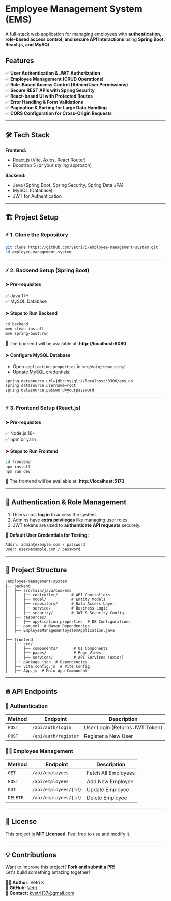 # Employee Management System (EMS) 

A full-stack web application for managing employees with **authentication, role-based access control, and secure API interactions** using **Spring Boot, React.js, and MySQL**.

## Features

✅ **User Authentication & JWT Authorization**  
✅ **Employee Management (CRUD Operations)**  
✅ **Role-Based Access Control (Admin/User Permissions)**  
✅ **Secure REST APIs with Spring Security**  
✅ **React-based UI with Protected Routes**  
✅ **Error Handling & Form Validations**  
✅ **Pagination & Sorting for Large Data Handling**  
✅ **CORS Configuration for Cross-Origin Requests**  

---

## 🛠️ **Tech Stack**

**Frontend:**  
- React.js (Vite, Axios, React Router)  
- Boostrap 5 (or your styling approach)  

**Backend:**  
- Java (Spring Boot, Spring Security, Spring Data JPA)  
- MySQL (Database)  
- JWT for Authentication  

---

## 🏗️ **Project Setup**  

### ⚡ **1. Clone the Repository**
```bash
git clone https://github.com/Vetri75/employee-management-system.git
cd employee-management-system
```

---

### ⚡ **2. Backend Setup (Spring Boot)**
#### ➤ **Pre-requisites**  
✅ Java 17+  
✅ MySQL Database  

#### ➤ **Steps to Run Backend**
```bash
cd backend
mvn clean install
mvn spring-boot:run
```
🚀 The backend will be available at: **http://localhost:8080**

#### ➤ **Configure MySQL Database**
- Open `application.properties` in `src/main/resources/`
- Update MySQL credentials:  
```properties
spring.datasource.url=jdbc:mysql://localhost:3306/ems_db
spring.datasource.username=root
spring.datasource.password=yourpassword
```

---

### ⚡ **3. Frontend Setup (React.js)**
#### ➤ **Pre-requisites**  
✅ Node.js 16+  
✅ npm or yarn  

#### ➤ **Steps to Run Frontend**
```bash
cd frontend
npm install
npm run dev
```
🚀 The frontend will be available at: **http://localhost:5173**

---

## 🔐 **Authentication & Role Management**
1. Users must **log in** to access the system.  
2. Admins have **extra privileges** like managing user roles.  
3. JWT tokens are used to **authenticate API requests** securely.  

📌 **Default User Credentials for Testing:**  
```bash
Admin: admin@example.com / password  
User: user@example.com / password  
```

---

## 📂 **Project Structure**

```
/employee-management-system
├── backend
│   ├── src/main/java/com/ems
│   │   ├── controller/      # API Controllers
│   │   ├── model/           # Entity Models
│   │   ├── repository/      # Data Access Layer
│   │   ├── service/         # Business Logic
│   │   ├── security/        # JWT & Security Config
│   ├── resources/
│   │   ├── application.properties  # DB Configurations
│   ├── pom.xml  # Maven Dependencies
│   ├── EmployeeManagementSystemApplication.java
│
├── frontend
│   ├── src/
│   │   ├── components/       # UI Components
│   │   ├── pages/            # Page Views
│   │   ├── services/         # API Services (Axios)
│   ├── package.json  # Dependencies
│   ├── vite.config.js  # Vite Config
│   ├── App.js  # Main App Component
```

---

## 🔥 **API Endpoints**  

### **🔐 Authentication**
| Method | Endpoint | Description |
|--------|---------|------------|
| `POST` | `/api/auth/login` | User Login (Returns JWT Token) |
| `POST` | `/api/auth/register` | Register a New User |

### **👨‍💼 Employee Management**
| Method | Endpoint | Description |
|--------|---------|------------|
| `GET` | `/api/employees` | Fetch All Employees |
| `POST` | `/api/employees` | Add New Employee |
| `PUT` | `/api/employees/{id}` | Update Employee |
| `DELETE` | `/api/employees/{id}` | Delete Employee |

---

## 📜 **License**
This project is **MIT Licensed**. Feel free to use and modify it.  

---

## 💡 **Contributions**
Want to improve this project? **Fork and submit a PR!**  
Let's build something amazing together!   

👨‍💻 **Author:** Vetri K  
🔗 **GitHub:** [Vetri](https://github.com/Vetri75)  
📧 **Contact:** kvetri137@gmail.com  


